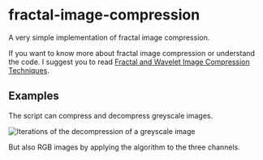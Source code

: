 # fractal-image-compression

A very simple implementation of fractal image compression.

If you want to know more about fractal image compression or understand the code. I suggest you to read [Fractal and Wavelet Image Compression Techniques](https://spie.org/publications/book/353798?print=2&SSO=1). 

## Examples

The script can compress and decompress greyscale images.

![Iterations of the decompression of a greyscale image](https://github.com/pvigier/fractal-image-compression/raw/master/examples/monkey.png)

But also RGB images by applying the algorithm to the three channels.
